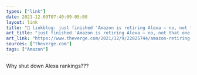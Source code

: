 ```yaml
---
types: ["link"]
date: 2021-12-09T07:40:09-05:00
layout: link
title: "🔗 linkblog: just finished 'Amazon is retiring Alexa — no, not that one - The Verge'"
art_title: "just finished 'Amazon is retiring Alexa — no, not that one - The Verge"
art_link: "https://www.theverge.com/2021/12/9/22825744/amazon-retiring-alexa-web-ranking-sevice"
sources: ["theverge.com"]
tags: ["Amazon"]
---
```

Why shut down Alexa rankings???
